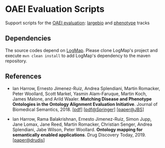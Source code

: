 # OAEI Evaluation Scripts
Support scripts for the [OAEI evaluation](http://oaei.ontologymatching.org/): [largebio](http://www.cs.ox.ac.uk/isg/projects/SEALS/oaei/) and [phenotype](http://sws.ifi.uio.no/oaei/phenotype/) tracks

## Dependencies
The source codes depend on [LogMap](https://github.com/ernestojimenezruiz/logmap-matcher). Please clone LogMap's project and execute `mvn clean install` to add LogMap's dependency to the maven repository.


## References

- Ian Harrow, Ernesto Jimenez-Ruiz, Andrea Splendiani, Martin Romacker, Peter Woollard, Scott Markel, Yasmin Alam-Faruque, Martin Koch, James Malone, and Arild Waaler. **Matching Disease and Phenotype Ontologies in the Ontology Alignment Evaluation Initiative**. Journal of Biomedical Semantics, 2018. [[pdf]](http://sws.ifi.uio.no/oaei/phenotype/matching-disease-phenotype-jbs-2018.pdf) [[pdf@Springer]](http://rdcu.be/Ab9G) [[paper@JBS]](https://jbiomedsem.biomedcentral.com/articles/10.1186/s13326-017-0162-9) 

- Ian Harrow, Rama Balakrishnan, Ernesto Jimenez-Ruiz, Simon Jupp, Jane Lomax, Jane Reed, Martin Romacker, Christian Senger, Andrea Splendiani, Jabe Wilson, Peter Woollard. **Ontology mapping for semantically enabled applications**. Drug Discovery Today, 2019. [[paper@drudis](https://doi.org/10.1016/j.drudis.2019.05.020)]

